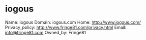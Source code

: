 
# iogous

Name: iogous
Domain: iogous.com
Home: http://www.iogous.com/
Privacy_policy: http://www.fringe81.com/privacy.html
Email: info@fringe81.com
Owned_by: Fringe81

